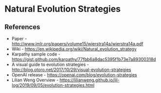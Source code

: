 # Natural Evolution Strategies



## References
- Paper - http://www.jmlr.org/papers/volume15/wierstra14a/wierstra14a.pdf
- Wiki - https://en.wikipedia.org/wiki/Natural_evolution_strategy
- Karpathy sample code - https://gist.github.com/karpathy/77fbb6a8dac5395f1b73e7a89300318d
- A visual guide to evolution strategies - http://blog.otoro.net/2017/10/29/visual-evolution-strategies
- OpenAI release - https://openai.com/blog/evolution-strategies
- Lilian Weng Overview - https://lilianweng.github.io/lil-log/2019/09/05/evolution-strategies.html